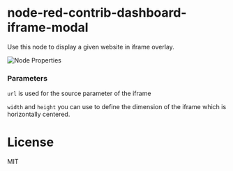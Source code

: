 # node-red-contrib-dashboard-iframe-modal
Use this node to display a given website in iframe overlay.

![Node Properties](https://github.com/Sherlock-GmbH/node-red-contrib-ui-iframe-modal/blob/main/node-properties.png)

### Parameters
`url` is used for the source parameter of the iframe

`width` and `height` you can use to define the dimension of the iframe which is horizontally centered.

# License
MIT

